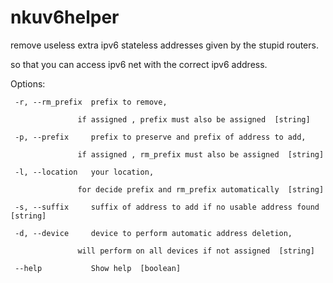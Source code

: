 # nkuv6helper
remove useless extra ipv6 stateless addresses given by the stupid routers.

so that you can access ipv6 net with the correct ipv6 address.

Options:

     -r, --rm_prefix  prefix to remove,
  
                   if assigned , prefix must also be assigned  [string]
  
     -p, --prefix     prefix to preserve and prefix of address to add,
  
                   if assigned , rm_prefix must also be assigned  [string]
  
     -l, --location   your location,
  
                   for decide prefix and rm_prefix automatically  [string]
  
     -s, --suffix     suffix of address to add if no usable address found  [string]
  
     -d, --device     device to perform automatic address deletion,
  
                   will perform on all devices if not assigned  [string]
  
     --help           Show help  [boolean]
  

